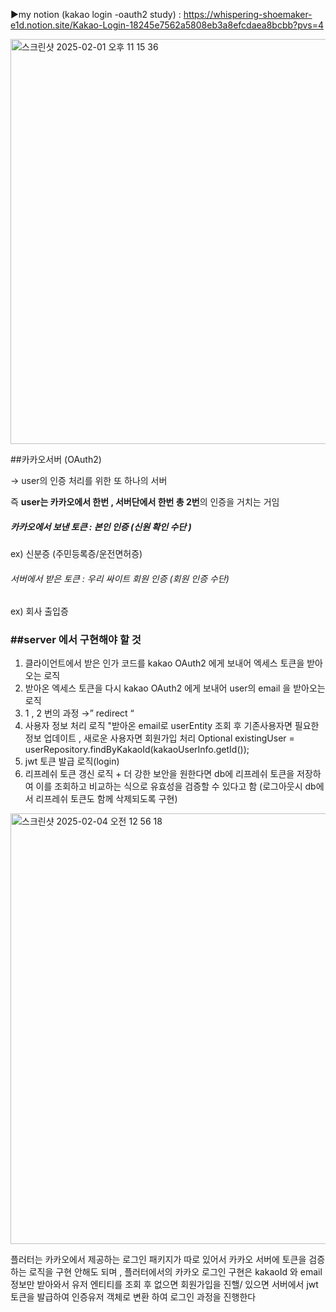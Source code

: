▶️my notion (kakao login -oauth2 study) :
https://whispering-shoemaker-e1d.notion.site/Kakao-Login-18245e7562a5808eb3a8efcdaea8bcbb?pvs=4

<img width="648" alt="스크린샷 2025-02-01 오후 11 15 36" src="https://github.com/user-attachments/assets/1a37e00c-5f8e-4175-b8b5-d3be75069949" />

##카카오서버 (OAuth2) 

→ user의 인증 처리를 위한 또 하나의 서버 

  즉 **user는 카카오에서 한번 , 서버단에서 한번 총 2번**의 인증을 거치는 거임

##### 카카오에서 보낸 토큰 :  본인 인증 (신원 확인 수단 )

ex) 신분증 (주민등록증/운전면허증)

###### 서버에서 받은 토큰 :  우리 싸이트 회원 인증 (회원 인증 수단)

ex) 회사 출입증 



### ##server 에서  구현해야 할 것

1. 클라이언트에서 받은 인가 코드를 kakao OAuth2 에게 보내어 엑세스 토큰을 받아오는 로직 
2. 받아온 엑세스 토큰을 다시 kakao OAuth2 에게 보내어 user의 email 을 받아오는 로직 
3. 1 , 2 번의 과정 →” redirect “
4. 사용자 정보 처리 로직
"받아온 email로 userEntity 조회 후 기존사용자면 필요한 정보 업데이트 , 새로운 사용자면 회원가입 처리
Optional<User> existingUser = userRepository.findByKakaoId(kakaoUserInfo.getId());
5. jwt 토큰 발급 로직(login)
6. 리프레쉬 토큰 갱신 로직 + 더 강한 보안을 원한다면
db에 리프레쉬 토큰을 저장하여 이를 조회하고 비교하는 식으로
유효성을 검증할 수 있다고 함
(로그아웃시 db에서 리프레쉬 토큰도 함께 삭제되도록 구현)


<img width="689" alt="스크린샷 2025-02-04 오전 12 56 18" src="https://github.com/user-attachments/assets/ead95594-b0c4-498e-a4ac-daf0967250a0" />


플러터는 카카오에서 제공하는 로그인 패키지가 따로 있어서 카카오 서버에 토큰을 검증하는 로직을 구현 안해도 되며 , 
플러터에서의 카카오 로그인 구현은 kakaoId 와 email 정보만 받아와서 유저 엔티티를 조회 후 없으면 회원가입을 진핼/ 있으면
서버에서 jwt 토큰을 발급하여 인증유저 객체로 변환 하여 로그인 과정을 진행한다 
